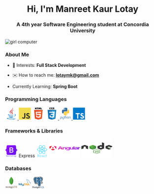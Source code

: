 <h1 align="center">Hi, I'm Manreet Kaur Lotay</h1>
<h3 align="center">A 4th year Software Engineering student at Concordia University</h3>
<img align="center" alt="girl computer" width="400" height="200" src="https://media.tenor.com/oRpvVCFlpNMAAAAC/crt-anime.gif">



<h3 align="left">About Me</h3>

- 🧠 Interests: **Full Stack Development**

- ✉️ How to reach me: **lotaymk@gmail.com**

- Currently Learning: **Spring Boot**



<h3 align="left">Programming Languages</h3>
        <span class="items">
            <a href="https://www.java.com" target="_blank" rel="noreferrer"> <img src="https://raw.githubusercontent.com/devicons/devicon/master/icons/java/java-original.svg" alt="java" width="40" height="40"/>               </a> 
            <a href="https://developer.mozilla.org/en-US/docs/Web/JavaScript" target="_blank"><img src="https://raw.githubusercontent.com/devicons/devicon/master/icons/javascript/javascript-original.svg" alt="JavaScript" width="40" height="40"/></a>
            <a href="https://www.w3.org/html/" target="_blank"><img src="https://raw.githubusercontent.com/devicons/devicon/master/icons/html5/html5-original-wordmark.svg" alt="HTML5" width="40" height="40"/></a>
            <a href="https://www.w3schools.com/css/" target="_blank"><img src="https://raw.githubusercontent.com/devicons/devicon/master/icons/css3/css3-original-wordmark.svg" alt="CSS3" width="40" height="40"/>              </a>
            <a href="https://www.w3schools.com/python/" target="_blank"><img src="https://github.com/devicons/devicon/blob/master/icons/python/python-original-wordmark.svg" alt="Python" width="40" height="40"/>               </a>
          <a href="https://www.w3schools.com/typescript/" target="_blank"><img src="https://github.com/devicons/devicon/blob/master/icons/typescript/typescript-original.svg" alt="Typescript" width="40"       height="40"/></a>
</span>
   

<h3 align="left">Frameworks & Libraries</h3>
    <span class="items">
      <a href=""> <img src="https://github.com/devicons/devicon/blob/master/icons/bootstrap/bootstrap-original-wordmark.svg" alt="bootstrap" width="40" height="40"/></a> 
      <span>Express</span>
      <a href=""> <img src="https://github.com/devicons/devicon/blob/master/icons/react/react-original-wordmark.svg" alt="react" width="40" height="40"/></a> 
      <a href=""> <img src="https://github.com/devicons/devicon/blob/master/icons/angular/angular-original-wordmark.svg" alt="Angular" width="100" height="60"/></a> 
      <a href=""> <img src="https://github.com/devicons/devicon/blob/master/icons/nodejs/nodejs-original-wordmark.svg" alt="Nodejs" width="100" height="60"/></a> 
    </span>


<h3 align="left">Databases</h3>
    <span class="items">
      <a href=""> <img src="https://github.com/devicons/devicon/blob/master/icons/mongodb/mongodb-original-wordmark.svg" alt="MongoDB" width="40" height="40" /></a> 
      <a href=""> <img src="https://github.com/devicons/devicon/blob/master/icons/mysql/mysql-original-wordmark.svg" alt="MySQL" width="40" height="40"/></a> 
      <a href=""> <img src="https://github.com/devicons/devicon/blob/master/icons/postgresql/postgresql-original-wordmark.svg" alt="PostgreSQL" width="40" height="40"/></a> 
    </span>
</div>



